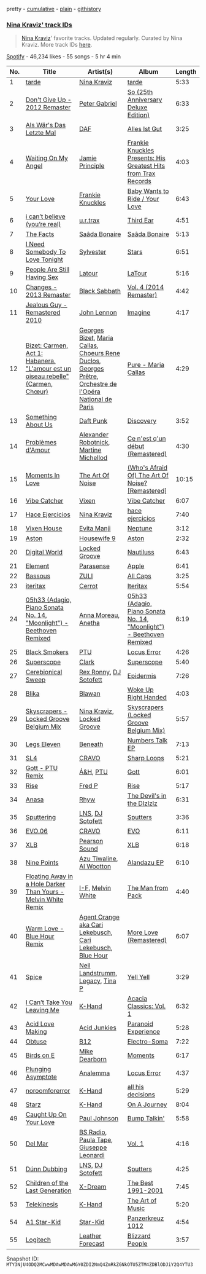 pretty - [cumulative](/playlists/cumulative/37i9dQZF1DX717gvXLoUJP.md) - [plain](/playlists/plain/37i9dQZF1DX717gvXLoUJP) - [githistory](https://github.githistory.xyz/mackorone/spotify-playlist-archive/blob/main/playlists/plain/37i9dQZF1DX717gvXLoUJP)

### [Nina Kraviz' track IDs](https://open.spotify.com/playlist/37i9dQZF1DX717gvXLoUJP)

> <a href="spotify:artist:1oZmFNkGAT93yD1xX4vTRE">Nina Kraviz</a>' favorite tracks\. Updated regularly\. Curated by Nina Kraviz\. More track IDs <a href="spotify:genre:track\_id">here</a>.

[Spotify](https://open.spotify.com/user/spotify) - 46,234 likes - 55 songs - 5 hr 4 min

| No. | Title | Artist(s) | Album | Length |
|---|---|---|---|---|
| 1 | [tarde](https://open.spotify.com/track/5LrkoYgRaJlKpTQdo2E53X) | [Nina Kraviz](https://open.spotify.com/artist/1oZmFNkGAT93yD1xX4vTRE) | [tarde](https://open.spotify.com/album/0TxChFGfPF0i3lieCwXCVI) | 5:33 |
| 2 | [Don't Give Up \- 2012 Remaster](https://open.spotify.com/track/1wKkRvZnuVde5OYhKwTMeY) | [Peter Gabriel](https://open.spotify.com/artist/7C4sUpWGlTy7IANjruj02I) | [So \(25th Anniversary Deluxe Edition\)](https://open.spotify.com/album/1vJ8rCzq6BJtKGz9Yf6oT3) | 6:33 |
| 3 | [Als Wär's Das Letzte Mal](https://open.spotify.com/track/3OxjlXPOuo1gYEopLl0FbL) | [DAF](https://open.spotify.com/artist/4KtyUYo9zaM9YggIVc7uxx) | [Alles Ist Gut](https://open.spotify.com/album/30OCzTg3ZvAapmzvKmqvav) | 3:25 |
| 4 | [Waiting On My Angel](https://open.spotify.com/track/2GGLP061KzVzhbwG4kumMV) | [Jamie Principle](https://open.spotify.com/artist/5obQFNrkFoWB51hm1JTHMw) | [Frankie Knuckles Presents: His Greatest Hits from Trax Records](https://open.spotify.com/album/0FV16C1tWVlaSSYUYofPwT) | 4:03 |
| 5 | [Your Love](https://open.spotify.com/track/0vryyKyxCFXT0gg670yNEw) | [Frankie Knuckles](https://open.spotify.com/artist/63yl9nDNrHpiAYGlNJxxjc) | [Baby Wants to Ride / Your Love](https://open.spotify.com/album/6hV7MW8zuYQ9skUy0rY2h5) | 6:43 |
| 6 | [i can’t believe \(you’re real\)](https://open.spotify.com/track/1LcVfuMJbKCtT0qdZaHAQC) | [u.r.trax](https://open.spotify.com/artist/5bGQtNvk4LrSUTZGzBiZq5) | [Third Ear](https://open.spotify.com/album/1qzmCUFszkpWLvlrROhW21) | 4:51 |
| 7 | [The Facts](https://open.spotify.com/track/0UVb3lCVXCztOZUNCg4IUQ) | [Saâda Bonaire](https://open.spotify.com/artist/7y1XjJQEGtFmh1MNyWU6cg) | [Saâda Bonaire](https://open.spotify.com/album/0POnlLnYjmV7QIGKgmx1W8) | 5:13 |
| 8 | [I Need Somebody To Love Tonight](https://open.spotify.com/track/6dC66ztLWiYp34KBd68E2b) | [Sylvester](https://open.spotify.com/artist/5TGTpu4g8siFOIctZuQO7y) | [Stars](https://open.spotify.com/album/66w7Uu28k6PBgTieyN8aBY) | 6:51 |
| 9 | [People Are Still Having Sex](https://open.spotify.com/track/1xKW0Y1kSVnZzcAHOccLVl) | [Latour](https://open.spotify.com/artist/6Y0dRb1wZq8Xhok2i6Oy4R) | [LaTour](https://open.spotify.com/album/1EpvID6p3x3AY5orvRv2WI) | 5:16 |
| 10 | [Changes \- 2013 Remaster](https://open.spotify.com/track/3b7wNR330iKhql9dEdbNci) | [Black Sabbath](https://open.spotify.com/artist/5M52tdBnJaKSvOpJGz8mfZ) | [Vol\. 4 \(2014 Remaster\)](https://open.spotify.com/album/3zNcigR9hAceoTJphnxg6f) | 4:42 |
| 11 | [Jealous Guy \- Remastered 2010](https://open.spotify.com/track/3D9iV6cYkYJRAPFO6DRKIE) | [John Lennon](https://open.spotify.com/artist/4x1nvY2FN8jxqAFA0DA02H) | [Imagine](https://open.spotify.com/album/0xzaemKucrJpYhyl7TltAk) | 4:17 |
| 12 | [Bizet: Carmen, Act 1: Habanera\. "L'amour est un oiseau rebelle" \(Carmen, Chœur\)](https://open.spotify.com/track/5Adxsld8lL9MLcaULeoSKu) | [Georges Bizet](https://open.spotify.com/artist/2D7RkvtKKb6E5UmbjQM1Jd), [Maria Callas](https://open.spotify.com/artist/0bjdfjE8XbLa2Odstu6E1E), [Choeurs Rene Duclos](https://open.spotify.com/artist/0iwjANAnsGz9IwE2UXLCFs), [Georges Prêtre](https://open.spotify.com/artist/5lfbI21DXOiKTCT3Gb802r), [Orchestre de l'Opéra National de Paris](https://open.spotify.com/artist/1hro5WQTcOb7fRCEUQEZtK) | [Pure \- Maria Callas](https://open.spotify.com/album/0uloEl7atU9mPvHlgzuDtO) | 4:29 |
| 13 | [Something About Us](https://open.spotify.com/track/1NeLwFETswx8Fzxl2AFl91) | [Daft Punk](https://open.spotify.com/artist/4tZwfgrHOc3mvqYlEYSvVi) | [Discovery](https://open.spotify.com/album/2noRn2Aes5aoNVsU6iWThc) | 3:52 |
| 14 | [Problèmes d'Amour](https://open.spotify.com/track/5BCD68l2CC8BdJB0ZGA3N9) | [Alexander Robotnick](https://open.spotify.com/artist/4ssHihhGpCx4eftfzAI3jq), [Martine Michellod](https://open.spotify.com/artist/7pIXHr4dSVcJmi6a4LOIZE) | [Ce n'est q'un début \(Remastered\)](https://open.spotify.com/album/4LIUpkPUBnNGUYkgNuCHAs) | 4:30 |
| 15 | [Moments In Love](https://open.spotify.com/track/2bsczk82MWGPmTbe6IWYsa) | [The Art Of Noise](https://open.spotify.com/artist/77zrvBORXcnTyysjjKRfBU) | [\(Who's Afraid Of\) The Art Of Noise? \[Remastered\]](https://open.spotify.com/album/1l2IntFpOvhD4wdolquWNR) | 10:15 |
| 16 | [Vibe Catcher](https://open.spotify.com/track/0JhWSndXoTT6SOVhHkMOj3) | [Vixen](https://open.spotify.com/artist/52o3kir2OhAcvcTNUYYXfN) | [Vibe Catcher](https://open.spotify.com/album/1eyP4K1Oj4rT0wyBMXZjGI) | 6:07 |
| 17 | [Hace Ejercicios](https://open.spotify.com/track/7K8hVSM4s25QKgyyioLWTP) | [Nina Kraviz](https://open.spotify.com/artist/1oZmFNkGAT93yD1xX4vTRE) | [hace ejercicios](https://open.spotify.com/album/4QFKs1Wn1pVxUXuXPrkQH4) | 7:40 |
| 18 | [Vixen House](https://open.spotify.com/track/67rW3sURHwamxZNF3FUbGq) | [Evita Manji](https://open.spotify.com/artist/3GJYQIEbjMlGeo4eXP8xqk) | [Neptune](https://open.spotify.com/album/7FcOUT8CZy3r7nc4IDm1is) | 3:12 |
| 19 | [Aston](https://open.spotify.com/track/0F3O5aPpF30lw1NkC8Vm3j) | [Housewife 9](https://open.spotify.com/artist/2BWlGuH1XFha6dh3IXGcJM) | [Aston](https://open.spotify.com/album/39JtI95D6Q7tsVpqHTYmxR) | 2:32 |
| 20 | [Digital World](https://open.spotify.com/track/3H9SvLEsW0vOItmOREgZrm) | [Locked Groove](https://open.spotify.com/artist/0Dc7CbTE5mcvrprttS6GDs) | [Nautiluss](https://open.spotify.com/album/73q9HeJy1LaVJ6qU6O5vN8) | 6:43 |
| 21 | [Element](https://open.spotify.com/track/4P3aMyIZgpQF3xlUbU73FE) | [Parasense](https://open.spotify.com/artist/5RvzadMMtdwFV3bMUiilJH) | [Apple](https://open.spotify.com/album/4RHqVGRoPy8zcio6GyVShs) | 6:41 |
| 22 | [Bassous](https://open.spotify.com/track/2wbaaQN1Q17hwWBpHsJzel) | [ZULI](https://open.spotify.com/artist/5Kur13kkU4pOoNFAE8K0YF) | [All Caps](https://open.spotify.com/album/1sXHoAxzB4MG62AaSDPToo) | 3:25 |
| 23 | [iteritax](https://open.spotify.com/track/0sDHfAWQpBazIpEAscxhPy) | [Cerrot](https://open.spotify.com/artist/0WWsZjbyYAPcxSFXvPY7Cx) | [Iteritax](https://open.spotify.com/album/4KF2LwQELhcBPbRmJDuaRu) | 5:54 |
| 24 | [05h33 \(Adagio, Piano Sonata No\. 14, "Moonlight"\) \- Beethoven Remixed](https://open.spotify.com/track/3jDTHms2Cnyptxhdya2gUq) | [Anna Moreau](https://open.spotify.com/artist/0EmuKBNjozY65uHHQcah6V), [Anetha](https://open.spotify.com/artist/7sJ3ngSMvvXGdVLnODPqXa) | [05h33 \(Adagio, Piano Sonata No\. 14, "Moonlight"\) \- Beethoven Remixed](https://open.spotify.com/album/6VWhSZHVZDkeSVNj7LlXBx) | 6:19 |
| 25 | [Black Smokers](https://open.spotify.com/track/1uL1hBBXXyZN0pIgsFqCr9) | [PTU](https://open.spotify.com/artist/70UHL8BEGqoUNmXfXi0nGr) | [Locus Error](https://open.spotify.com/album/2tFkUn6aftaPWDUZhn8xDl) | 4:26 |
| 26 | [Superscope](https://open.spotify.com/track/2dSW7dkz0MH6dzuFYNQujF) | [Clark](https://open.spotify.com/artist/6kic5bCjlohhDn9KzXbOta) | [Superscope](https://open.spotify.com/album/5tp0TVgVzASPaWaeebqWC2) | 5:40 |
| 27 | [Cerebionical Sweep](https://open.spotify.com/track/2lJIcAX4MzOXygWMR7PF38) | [Rex Ronny](https://open.spotify.com/artist/4asWis6V4cccMDKgO44QK1), [DJ Sotofett](https://open.spotify.com/artist/6XKpS1uSV0qmFmeyZO6mzp) | [Epidermis](https://open.spotify.com/album/4IvX0oC1GcgX7oKBitNSYT) | 7:26 |
| 28 | [Blika](https://open.spotify.com/track/5Jo4Y3kS3o6uXmtw5gHI2Z) | [Blawan](https://open.spotify.com/artist/64kN9EkSTHYhda2FupL0KI) | [Woke Up Right Handed](https://open.spotify.com/album/6aK9NotwcbuNOwn6i6aUdH) | 4:03 |
| 29 | [Skyscrapers \- Locked Groove Belgium Mix](https://open.spotify.com/track/2HPjHWRhmsqnXtsnO1EUmr) | [Nina Kraviz](https://open.spotify.com/artist/1oZmFNkGAT93yD1xX4vTRE), [Locked Groove](https://open.spotify.com/artist/0Dc7CbTE5mcvrprttS6GDs) | [Skyscrapers \(Locked Groove Belgium Mix\)](https://open.spotify.com/album/293nfNaAGWQkK3PZRCSMex) | 5:57 |
| 30 | [Legs Eleven](https://open.spotify.com/track/07Dex59McDluNBVg6wpozI) | [Beneath](https://open.spotify.com/artist/1bPjYRL0Yiouc2b6S7WdB7) | [Numbers Talk EP](https://open.spotify.com/album/3xK2GKw5fdp2rBFnjkqXbY) | 7:13 |
| 31 | [SL4](https://open.spotify.com/track/545OWhzD8boaIwdce0i0ik) | [CRAVO](https://open.spotify.com/artist/4l7liyRNaTKf4qDz53DLvf) | [Sharp Loops](https://open.spotify.com/album/6THB9nyrkjrRRjpZkogxDi) | 5:21 |
| 32 | [Gott \- PTU Remix](https://open.spotify.com/track/7kip6RKdShrodDv8jGnLYw) | [Á&H](https://open.spotify.com/artist/2GSQdG7jd1pedGQ4sK8dPI), [PTU](https://open.spotify.com/artist/70UHL8BEGqoUNmXfXi0nGr) | [Gott](https://open.spotify.com/album/6wqLDxA8SdxiHazycVfd9Q) | 6:01 |
| 33 | [Rise](https://open.spotify.com/track/5CSagzP8Kq3iWuVsLUSCv2) | [Fred P](https://open.spotify.com/artist/4qgais7fd2CQHtwbpCC4Dz) | [Rise](https://open.spotify.com/album/5BwVmmbHecjndkHysxIOcA) | 5:17 |
| 34 | [Anasa](https://open.spotify.com/track/2kpQfJczZWr88tzGF2GMLN) | [Rhyw](https://open.spotify.com/artist/6ULFedYQFwKRcD1V2rngtO) | [The Devil's in the Dlzlzlz](https://open.spotify.com/album/6LiWbP2r313Qh7PaJFasPe) | 6:31 |
| 35 | [Sputtering](https://open.spotify.com/track/5VAALEdmKUFOkCl7M0R4Do) | [LNS](https://open.spotify.com/artist/36Gbzd99kdiLnfBTvrGi82), [DJ Sotofett](https://open.spotify.com/artist/6XKpS1uSV0qmFmeyZO6mzp) | [Sputters](https://open.spotify.com/album/1uDLHtKvJS3tf2FVJ0pVV4) | 3:36 |
| 36 | [EVO.06](https://open.spotify.com/track/30pkUUydiYqgp5b3HvwSZf) | [CRAVO](https://open.spotify.com/artist/0h3LDqJWxHfdM76kVnfGcY) | [EVO](https://open.spotify.com/album/3oA5t5wYnXHZloqSfgcE4T) | 6:11 |
| 37 | [XLB](https://open.spotify.com/track/588eyYPoqN30v2jcqndKG0) | [Pearson Sound](https://open.spotify.com/artist/3lN70MoiO9u6b95CsTeB1J) | [XLB](https://open.spotify.com/album/38ELVyqqb0luHYLpKvUkgx) | 6:18 |
| 38 | [Nine Points](https://open.spotify.com/track/12Sw6G5MahKCyQQsWuHXqN) | [Azu Tiwaline](https://open.spotify.com/artist/0HZwEDqo4wYPQIGacES3mB), [Al Wootton](https://open.spotify.com/artist/77yJIgEEpUU5f87MWDEPwO) | [Alandazu EP](https://open.spotify.com/album/4XlxezT0hwytoRYiMYMa88) | 6:10 |
| 39 | [Floating Away in a Hole Darker Than Yours \- Melvin White Remix](https://open.spotify.com/track/6mnR0EJXmQPG5stEW9liQ6) | [I\-F](https://open.spotify.com/artist/4JEj4gtpwF2dnnBZuNwpwT), [Melvin White](https://open.spotify.com/artist/7Mz0Yi1a95Cjri0LpkV2Jq) | [The Man from Pack](https://open.spotify.com/album/2PJntPpT9rVc1q492EnRqm) | 4:40 |
| 40 | [Warm Love \- Blue Hour Remix](https://open.spotify.com/track/3unVDShdN8aAf0RdZeM4oR) | [Agent Orange aka Cari Lekebusch](https://open.spotify.com/artist/14IBJpAoIVKjL3RDPbDwZd), [Cari Lekebusch](https://open.spotify.com/artist/33WX23QMvnxE5lBbRG1qyl), [Blue Hour](https://open.spotify.com/artist/4dBDX26kNVoNEVUL97nlde) | [More Love \(Remastered\)](https://open.spotify.com/album/1F2NYAtDErMDcG0kKYzJlQ) | 6:07 |
| 41 | [Spice](https://open.spotify.com/track/5TkXbPJuV9LJVi9LpYGfvY) | [Neil Landstrumm](https://open.spotify.com/artist/2Dv40C26DYmaTgCFGjqlTU), [Legacy](https://open.spotify.com/artist/01tH3jrKOXWyoFfBlrvzuW), [Tina P](https://open.spotify.com/artist/4FoMKevlJ96WC3kzgKEVRV) | [Yell Yell](https://open.spotify.com/album/6Pw4lUSiZ3y5tChcxW2Ccc) | 3:29 |
| 42 | [I Can’t Take You Leaving Me](https://open.spotify.com/track/7rOTtFB0RhL3yduL3tv63g) | [K\-Hand](https://open.spotify.com/artist/0qWuk2qgRK2HNKYxqbIn5G) | [Acacia Classics: Vol\. 1](https://open.spotify.com/album/3qypFU3zgm5aJAPhajCBnO) | 6:32 |
| 43 | [Acid Love Making](https://open.spotify.com/track/2TAtmFFQSexZ2bgyCLsXpu) | [Acid Junkies](https://open.spotify.com/artist/60gEfPcEAvnvXBQ9oZePDI) | [Paranoid Experience](https://open.spotify.com/album/3sGeN4mOMfhTApjkKNjram) | 5:28 |
| 44 | [Obtuse](https://open.spotify.com/track/6BsnxTt0OTeClLzJ9UNP2p) | [B12](https://open.spotify.com/artist/66I0uUVKgpOPlEjTiy87nm) | [Electro\-Soma](https://open.spotify.com/album/0nFZszbiABmJPifD2zKwna) | 7:22 |
| 45 | [Birds on E](https://open.spotify.com/track/4OQEO2Y6PuC9IlFYuz2p8j) | [Mike Dearborn](https://open.spotify.com/artist/0YVwdkC0wC44EbigdKTv9w) | [Moments](https://open.spotify.com/album/2ceMZ1jf2D5aV4rHEVRjlQ) | 6:17 |
| 46 | [Plunging Asymptote](https://open.spotify.com/track/74ij1M5EvIByfGowEsoBwg) | [Analemma](https://open.spotify.com/artist/43yfR82m1rVpw6kefPQoMH) | [Locus Error](https://open.spotify.com/album/2tFkUn6aftaPWDUZhn8xDl) | 4:37 |
| 47 | [noroomforerror](https://open.spotify.com/track/1QTuQHLCr42OmTdYt1bT9L) | [K\-Hand](https://open.spotify.com/artist/0qWuk2qgRK2HNKYxqbIn5G) | [all his decisions](https://open.spotify.com/album/1Aohl1B7uvIe666oWkybrq) | 5:29 |
| 48 | [Starz](https://open.spotify.com/track/0tbtAd8TDRmHKbuPTolInF) | [K\-Hand](https://open.spotify.com/artist/0qWuk2qgRK2HNKYxqbIn5G) | [On A Journey](https://open.spotify.com/album/1qg6gKQtN4rOrHQp1qv412) | 8:04 |
| 49 | [Caught Up On Your Love](https://open.spotify.com/track/2zknmd5HmXULWSZoUkltsq) | [Paul Johnson](https://open.spotify.com/artist/4BqZuFqHJ8CLn3ig0f1m0G) | [Bump Talkin'](https://open.spotify.com/album/3yAlW3nGdarm5HxZfHBuLZ) | 5:58 |
| 50 | [Del Mar](https://open.spotify.com/track/2KodPDsp2Jtc4mjOCzt2jF) | [BS Radio](https://open.spotify.com/artist/7am9JYxGcM2Bxzl15EFfma), [Paula Tape](https://open.spotify.com/artist/1Yz5x25z5WOjMGQkZ1TwKh), [Giuseppe Leonardi](https://open.spotify.com/artist/0ACN5bVKdGEkofdh7LCToE) | [Vol\. 1](https://open.spotify.com/album/3mRAaI3QOMUqNVVBM8ys4X) | 4:16 |
| 51 | [Dúnn Dubbing](https://open.spotify.com/track/66RGNQOZWXbNFAFESBJRAO) | [LNS](https://open.spotify.com/artist/36Gbzd99kdiLnfBTvrGi82), [DJ Sotofett](https://open.spotify.com/artist/6XKpS1uSV0qmFmeyZO6mzp) | [Sputters](https://open.spotify.com/album/1uDLHtKvJS3tf2FVJ0pVV4) | 4:25 |
| 52 | [Children of the Last Generation](https://open.spotify.com/track/5GM4dhQXkxtHFCV5aM1zC7) | [X\-Dream](https://open.spotify.com/artist/2Wmyxn5qWyLPWKeEMmJKHc) | [The Best 1991\-2001](https://open.spotify.com/album/2y5avewOLhUVGT1xm3o6Og) | 7:45 |
| 53 | [Telekinesis](https://open.spotify.com/track/4Wa515K1fkOSwdK64rIKZn) | [K\-Hand](https://open.spotify.com/artist/0qWuk2qgRK2HNKYxqbIn5G) | [The Art of Music](https://open.spotify.com/album/3Nlt0lmS0UzBfTRPrkMGQm) | 5:20 |
| 54 | [A1 Star\-Kid](https://open.spotify.com/track/2terEafqPQc2egPCOM6RKW) | [Star\-Kid](https://open.spotify.com/artist/5FbRMUYX0JcNQMMrRBo2K1) | [Panzerkreuz 1012](https://open.spotify.com/album/2gQs2tl5SC4oTz1Y2I6Vl5) | 4:54 |
| 55 | [Logitech](https://open.spotify.com/track/35CcZt5cYMvkXLaQoUCCxm) | [Leather Forecast](https://open.spotify.com/artist/3BfE19Tmu1EWW9TKSw8xgZ) | [Blizzard People](https://open.spotify.com/album/1NJht446o33kGyPLc27U0l) | 3:57 |

Snapshot ID: `MTY3NjU4ODQ2MCwwMDAwMDAwMGY0ZDI2NmQ4ZmRkZGNkOTU5ZTM4ZDBlODJiY2Q4YTU3`
